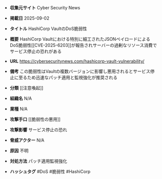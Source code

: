- **収集元サイト**
Cyber Security News

- **掲載日**
2025-09-02

- **タイトル**
HashiCorp VaultのDoS脆弱性

- **概要**
HashiCorp Vaultにおける特別に細工されたJSONペイロードによるDoS脆弱性[[CVE-2025-6203]]が報告されサーバーの過剰なリソース消費でサービス停止の恐れがある

- **URL**
https://cybersecuritynews.com/hashicorp-vault-vulnerability/

- **備考**
この脆弱性はVaultの複数バージョンに影響し悪用されるとサービス停止に至るため迅速なパッチ適用と監視強化が推奨される

- **分類**
[[注意喚起]]

- **組織名**
N/A

- **業種**
N/A

- **攻撃手口**
[[脆弱性の悪用]]

- **攻撃影響**
サービス停止の恐れ

- **脅威アクター**
N/A

- **原因**
不明

- **対処方法**
パッチ適用監視強化

- **ハッシュタグ**
#DoS #脆弱性 #HashiCorp
